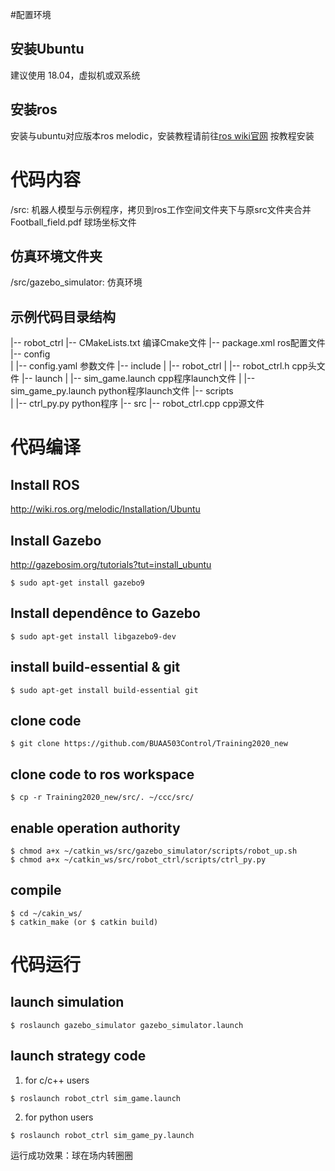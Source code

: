 #配置环境
## 安装Ubuntu
建议使用 18.04，虚拟机或双系统
## 安装ros
安装与ubuntu对应版本ros melodic，安装教程请前往[ros wiki官网](http://wiki.ros.org/melodic/Installation/Ubuntu) 按教程安装

# 代码内容
/src: 机器人模型与示例程序，拷贝到ros工作空间文件夹下与原src文件夹合并  
Football_field.pdf 球场坐标文件
## 仿真环境文件夹
/src/gazebo_simulator: 仿真环境
## 示例代码目录结构

|-- robot_ctrl
            |-- CMakeLists.txt  编译Cmake文件
            |-- package.xml	ros配置文件
            |-- config		
            |   |-- config.yaml	参数文件
            |-- include
            |   |-- robot_ctrl
            |       |-- robot_ctrl.h	cpp头文件
            |-- launch
            |   |-- sim_game.launch	cpp程序launch文件
            |   |-- sim_game_py.launch	python程序launch文件
            |-- scripts			
            |   |-- ctrl_py.py		python程序
            |-- src
                |-- robot_ctrl.cpp	cpp源文件

# 代码编译

## Install ROS
http://wiki.ros.org/melodic/Installation/Ubuntu

## Install Gazebo
http://gazebosim.org/tutorials?tut=install_ubuntu
```
$ sudo apt-get install gazebo9
```

## Install dependênce to Gazebo
```
$ sudo apt-get install libgazebo9-dev
```

## install build-essential & git
```
$ sudo apt-get install build-essential git 
```

## clone code
```
$ git clone https://github.com/BUAA503Control/Training2020_new
```
## clone code to ros workspace
```
$ cp -r Training2020_new/src/. ~/ccc/src/
```
## enable operation authority
```
$ chmod a+x ~/catkin_ws/src/gazebo_simulator/scripts/robot_up.sh 
$ chmod a+x ~/catkin_ws/src/robot_ctrl/scripts/ctrl_py.py 

```

## compile 
```
$ cd ~/cakin_ws/   
$ catkin_make (or $ catkin build)
```
# 代码运行
## launch simulation
```
$ roslaunch gazebo_simulator gazebo_simulator.launch 
```

## launch strategy code
1. for c/c++ users
```
$ roslaunch robot_ctrl sim_game.launch 
```
2. for python users
```
$ roslaunch robot_ctrl sim_game_py.launch
```

运行成功效果：球在场内转圈圈

